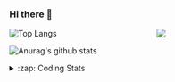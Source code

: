 ### Hi there 👋

<!--
**tao8687/tao8687** is a ✨ _special_ ✨ repository because its `README.md` (this file) appears on your GitHub profile.

Here are some ideas to get you started:

- 🔭 I’m currently working on ...
- 🌱 I’m currently learning ...
- 👯 I’m looking to collaborate on ...
- 🤔 I’m looking for help with ...
- 💬 Ask me about ...
- 📫 How to reach me: ...
- 😄 Pronouns: ...
- ⚡ Fun fact: ...
-->

<img align='right' src="https://media.giphy.com/media/M9gbBd9nbDrOTu1Mqx/giphy.gif" width="240">

  
![Top Langs](https://github-readme-stats.vercel.app/api/top-langs/?username=tao8687&layout=compact&title_color=23238E&text_color=A67D3D)

![Anurag's github stats](https://github-readme-stats.vercel.app/api?username=tao8687&show_icons=true&&text_color=A67D3D&title_color=23238E&show_icons=false&count_private=true&hide=stars)

<details>
  <summary>:zap: Coding Stats</summary>
  <br>
    
<!--START_SECTION:waka-->
![Code Time](http://img.shields.io/badge/Code%20Time-1%2C387%20hrs%2025%20mins-blue)

![Profile Views](http://img.shields.io/badge/Profile%20Views-1-blue)

**🐱 My GitHub Data** 

> 📦 1.5 MB Used in GitHub's Storage 
 > 
> 🏆 338 Contributions in the Year 2023
 > 
> 🚫 Not Opted to Hire
 > 
> 📜 50 Public Repositories 
 > 
> 🔑 23 Private Repositories 
 > 
**I'm an Early 🐤** 

```text
🌞 Morning                1210 commits        █████████████████████░░░░   85.57 % 
🌆 Daytime                84 commits          █░░░░░░░░░░░░░░░░░░░░░░░░   05.94 % 
🌃 Evening                116 commits         ██░░░░░░░░░░░░░░░░░░░░░░░   08.20 % 
🌙 Night                  4 commits           ░░░░░░░░░░░░░░░░░░░░░░░░░   00.28 % 
```
📅 **I'm Most Productive on Wednesday** 

```text
Monday                   203 commits         ████░░░░░░░░░░░░░░░░░░░░░   14.36 % 
Tuesday                  190 commits         ███░░░░░░░░░░░░░░░░░░░░░░   13.44 % 
Wednesday                255 commits         █████░░░░░░░░░░░░░░░░░░░░   18.03 % 
Thursday                 182 commits         ███░░░░░░░░░░░░░░░░░░░░░░   12.87 % 
Friday                   199 commits         ████░░░░░░░░░░░░░░░░░░░░░   14.07 % 
Saturday                 195 commits         ███░░░░░░░░░░░░░░░░░░░░░░   13.79 % 
Sunday                   190 commits         ███░░░░░░░░░░░░░░░░░░░░░░   13.44 % 
```


📊 **This Week I Spent My Time On** 

```text
🕑︎ Time Zone: Asia/Shanghai

💬 Programming Languages: 
CMake                    1 hr 35 mins        ████████░░░░░░░░░░░░░░░░░   32.24 % 
C++                      1 hr 8 mins         ██████░░░░░░░░░░░░░░░░░░░   23.10 % 
Markdown                 1 hr 3 mins         █████░░░░░░░░░░░░░░░░░░░░   21.37 % 
Other                    23 mins             ██░░░░░░░░░░░░░░░░░░░░░░░   07.76 % 
XML                      15 mins             █░░░░░░░░░░░░░░░░░░░░░░░░   05.06 % 

🔥 Editors: 
VS Code                  4 hrs 56 mins       █████████████████████████   100.00 % 

🐱‍💻 Projects: 
Shuofanghao_robot        4 hrs 41 mins       ████████████████████████░   94.73 % 
ai_code_reader           12 mins             █░░░░░░░░░░░░░░░░░░░░░░░░   04.34 % 
R20_urdf                 2 mins              ░░░░░░░░░░░░░░░░░░░░░░░░░   00.75 % 
src                      0 secs              ░░░░░░░░░░░░░░░░░░░░░░░░░   00.17 % 

💻 Operating System: 
Linux                    4 hrs 54 mins       █████████████████████████   99.16 % 
Windows                  2 mins              ░░░░░░░░░░░░░░░░░░░░░░░░░   00.84 % 
```

**I Mostly Code in Python** 

```text
Python                   9 repos             ████████░░░░░░░░░░░░░░░░░   30.00 % 
C++                      8 repos             ███████░░░░░░░░░░░░░░░░░░   26.67 % 
JavaScript               2 repos             ██░░░░░░░░░░░░░░░░░░░░░░░   06.67 % 
Batchfile                1 repo              █░░░░░░░░░░░░░░░░░░░░░░░░   03.33 % 
HTML                     1 repo              █░░░░░░░░░░░░░░░░░░░░░░░░   03.33 % 
```



**Timeline**

![Lines of Code chart](https://raw.githubusercontent.com/tao8687/tao8687/master/assets/bar_graph.png)


 Last Updated on 03/12/2023 01:18:14 UTC
<!--END_SECTION:waka-->
</details>
